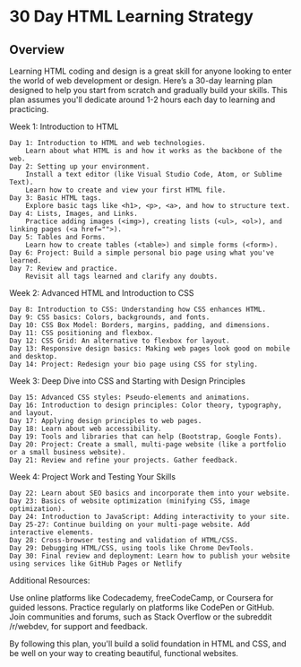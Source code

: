 # 30 Day HTML Learning Strategy

<H2>Overview</H2>

Learning HTML coding and design is a great skill for anyone looking to enter the world of web development or design. Here’s a 30-day learning plan designed to help you start from scratch and gradually build your skills. This plan assumes you'll dedicate around 1-2 hours each day to learning and practicing.

Week 1: Introduction to HTML

    Day 1: Introduction to HTML and web technologies.
        Learn about what HTML is and how it works as the backbone of the web.
    Day 2: Setting up your environment.
        Install a text editor (like Visual Studio Code, Atom, or Sublime Text).
        Learn how to create and view your first HTML file.
    Day 3: Basic HTML tags.
        Explore basic tags like <h1>, <p>, <a>, and how to structure text.
    Day 4: Lists, Images, and Links.
        Practice adding images (<img>), creating lists (<ul>, <ol>), and linking pages (<a href="">).
    Day 5: Tables and Forms.
        Learn how to create tables (<table>) and simple forms (<form>).
    Day 6: Project: Build a simple personal bio page using what you've learned.
    Day 7: Review and practice.
        Revisit all tags learned and clarify any doubts.

Week 2: Advanced HTML and Introduction to CSS

    Day 8: Introduction to CSS: Understanding how CSS enhances HTML.
    Day 9: CSS basics: Colors, backgrounds, and fonts.
    Day 10: CSS Box Model: Borders, margins, padding, and dimensions.
    Day 11: CSS positioning and flexbox.
    Day 12: CSS Grid: An alternative to flexbox for layout.
    Day 13: Responsive design basics: Making web pages look good on mobile and desktop.
    Day 14: Project: Redesign your bio page using CSS for styling.

Week 3: Deep Dive into CSS and Starting with Design Principles

    Day 15: Advanced CSS styles: Pseudo-elements and animations.
    Day 16: Introduction to design principles: Color theory, typography, and layout.
    Day 17: Applying design principles to web pages.
    Day 18: Learn about web accessibility.
    Day 19: Tools and libraries that can help (Bootstrap, Google Fonts).
    Day 20: Project: Create a small, multi-page website (like a portfolio or a small business website).
    Day 21: Review and refine your projects. Gather feedback.

Week 4: Project Work and Testing Your Skills

    Day 22: Learn about SEO basics and incorporate them into your website.
    Day 23: Basics of website optimization (minifying CSS, image optimization).
    Day 24: Introduction to JavaScript: Adding interactivity to your site.
    Day 25-27: Continue building on your multi-page website. Add interactive elements.
    Day 28: Cross-browser testing and validation of HTML/CSS.
    Day 29: Debugging HTML/CSS, using tools like Chrome DevTools.
    Day 30: Final review and deployment: Learn how to publish your website using services like GitHub Pages or Netlify

Additional Resources:

Use online platforms like Codecademy, freeCodeCamp, or Coursera for guided lessons.
Practice regularly on platforms like CodePen or GitHub.
Join communities and forums, such as Stack Overflow or the subreddit /r/webdev, for support and feedback.

By following this plan, you'll build a solid foundation in HTML and CSS, and be well on your way to creating beautiful, functional websites.
